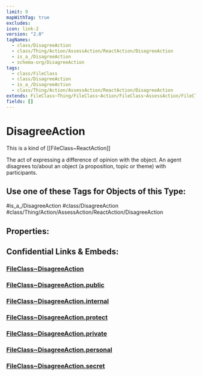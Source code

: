 ```yaml
---
limit: 9
mapWithTag: true
excludes: 
icon: link-2
version: "2.0"
tagNames:
  - class/DisagreeAction
  - class/Thing/Action/AssessAction/ReactAction/DisagreeAction
  - is_a_/DisagreeAction
  - schema-org/DisagreeAction
tags:
  - class/FileClass
  - class/DisagreeAction
  - is_a_/DisagreeAction
  - class/Thing/Action/AssessAction/ReactAction/DisagreeAction
extends: FileClass~Thing/FileClass~Action/FileClass~AssessAction/FileClass~ReactAction
fields: []
---
```


# DisagreeAction
This is a kind of [[FileClass~ReactAction]]

The act of expressing a difference of opinion with the object. An agent disagrees to/about an object (a proposition, topic or theme) with participants.


## Use one of these Tags for Objects of this Type:

#is_a_/DisagreeAction
#class/DisagreeAction
#class/Thing/Action/AssessAction/ReactAction/DisagreeAction

## Properties:


## Confidential Links & Embeds: 

### [FileClass~DisagreeAction](/_Standards/fileClass/FileClass~Thing/FileClass~Action/FileClass~AssessAction/FileClass~ReactAction/FileClass~DisagreeAction.md) 

### [FileClass~DisagreeAction.public](/_public/fileClass/FileClass~Thing/FileClass~Action/FileClass~AssessAction/FileClass~ReactAction/FileClass~DisagreeAction.public.md) 

### [FileClass~DisagreeAction.internal](/_internal/fileClass/FileClass~Thing/FileClass~Action/FileClass~AssessAction/FileClass~ReactAction/FileClass~DisagreeAction.internal.md) 

### [FileClass~DisagreeAction.protect](/_protect/fileClass/FileClass~Thing/FileClass~Action/FileClass~AssessAction/FileClass~ReactAction/FileClass~DisagreeAction.protect.md) 

### [FileClass~DisagreeAction.private](/_private/fileClass/FileClass~Thing/FileClass~Action/FileClass~AssessAction/FileClass~ReactAction/FileClass~DisagreeAction.private.md) 

### [FileClass~DisagreeAction.personal](/_personal/fileClass/FileClass~Thing/FileClass~Action/FileClass~AssessAction/FileClass~ReactAction/FileClass~DisagreeAction.personal.md) 

### [FileClass~DisagreeAction.secret](/_secret/fileClass/FileClass~Thing/FileClass~Action/FileClass~AssessAction/FileClass~ReactAction/FileClass~DisagreeAction.secret.md)

